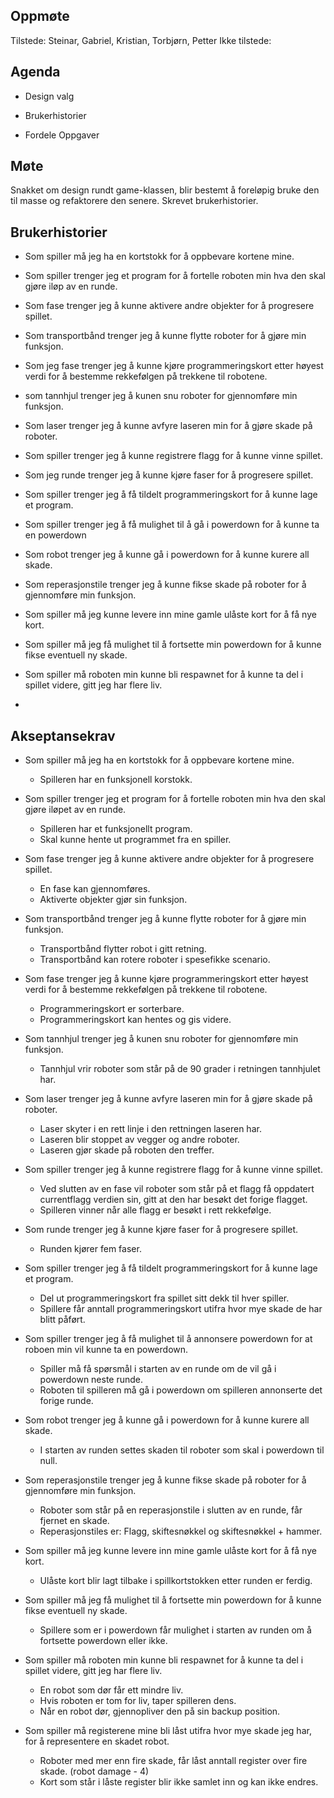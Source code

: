 ## Oppmøte
Tilstede: Steinar, Gabriel, Kristian, Torbjørn, Petter
Ikke tilstede:

## Agenda
- Design valg 

- Brukerhistorier

- Fordele Oppgaver

## Møte
Snakket om design rundt game-klassen, blir bestemt å foreløpig bruke den til masse og refaktorere den senere.
Skrevet brukerhistorier.

## Brukerhistorier
- Som spiller må jeg ha en kortstokk for å oppbevare kortene mine.

- Som spiller trenger jeg et program for å fortelle roboten min hva den skal gjøre iløp av en runde.

- Som fase trenger jeg å kunne aktivere andre objekter for å progresere spillet.

- Som transportbånd trenger jeg å kunne flytte roboter for å gjøre min funksjon.

- Som jeg fase trenger jeg å kunne kjøre programmeringskort etter høyest verdi for å bestemme rekkefølgen på trekkene til robotene.

- som tannhjul trenger jeg å kunen snu roboter for gjennomføre min funksjon.

- Som laser trenger jeg å kunne avfyre laseren min for å gjøre skade på roboter.

- Som spiller trenger jeg å kunne registrere flagg for å kunne vinne spillet.

- Som jeg runde trenger jeg å kunne kjøre faser for å progresere spillet.

- Som spiller trenger jeg å få tildelt programmeringskort for å kunne lage et program.

- Som spiller trenger jeg å få mulighet til å gå i powerdown for å kunne ta en powerdown

- Som robot trenger jeg å kunne gå i powerdown for å kunne kurere all skade.

- Som reperasjonstile trenger jeg å kunne fikse skade på roboter for å gjennomføre min funksjon.

- Som spiller må jeg kunne levere inn mine gamle ulåste kort for å få nye kort.

- Som spiller må jeg få mulighet til å fortsette min powerdown for å kunne fikse eventuell ny skade.

- Som spiller må roboten min kunne bli respawnet for å kunne ta del i spillet videre, gitt jeg har flere liv.

- 

## Akseptansekrav 
- Som spiller må jeg ha en kortstokk for å oppbevare kortene mine.
    - Spilleren har en funksjonell korstokk.

- Som spiller trenger jeg et program for å fortelle roboten min hva den skal gjøre iløpet av en runde.
    - Spilleren har et funksjonellt program.
    - Skal kunne hente ut programmet fra en spiller.

- Som fase trenger jeg å kunne aktivere andre objekter for å progresere spillet.
    - En fase kan gjennomføres.
    - Aktiverte objekter gjør sin funksjon.

- Som transportbånd trenger jeg å kunne flytte roboter for å gjøre min funksjon.
    - Transportbånd flytter robot i gitt retning.
    - Transportbånd kan rotere roboter i spesefikke scenario.

- Som fase trenger jeg å kunne kjøre programmeringskort etter høyest verdi for å bestemme rekkefølgen på trekkene til robotene.
    - Programmeringskort er sorterbare.
    - Programmeringskort kan hentes og gis videre.
    
- Som tannhjul trenger jeg å kunen snu roboter for gjennomføre min funksjon.
    - Tannhjul vrir roboter som står på de 90 grader i retningen tannhjulet har.

- Som laser trenger jeg å kunne avfyre laseren min for å gjøre skade på roboter.
    - Laser skyter i en rett linje i den rettningen laseren har.
    - Laseren blir stoppet av vegger og andre roboter.
    - Laseren gjør skade på roboten den treffer.

- Som spiller trenger jeg å kunne registrere flagg for å kunne vinne spillet.
    - Ved slutten av en fase vil roboter som står på et flagg få oppdatert currentflagg verdien sin, gitt at den har besøkt det forige flagget.
    - Spilleren vinner når alle flagg er besøkt i rett rekkefølge.

- Som runde trenger jeg å kunne kjøre faser for å progresere spillet.
    - Runden kjører fem faser.

- Som spiller trenger jeg å få tildelt programmeringskort for å kunne lage et program.
    - Del ut programmeringskort fra spillet sitt dekk til hver spiller.
    - Spillere får anntall programmeringskort utifra hvor mye skade de har blitt påført.

- Som spiller trenger jeg å få mulighet til å annonsere powerdown for at roboen min vil kunne ta en powerdown.
    - Spiller må få spørsmål i starten av en runde om de vil gå i powerdown neste runde.
    - Roboten til spilleren må gå i powerdown om spilleren annonserte det forige runde.

- Som robot trenger jeg å kunne gå i powerdown for å kunne kurere all skade.
    - I starten av runden settes skaden til roboter som skal i powerdown til null.

- Som reperasjonstile trenger jeg å kunne fikse skade på roboter for å gjennomføre min funksjon.
    - Roboter som står på en reperasjonstile i slutten av en runde, får fjernet en skade.
    - Reperasjonstiles er: Flagg, skiftesnøkkel og skiftesnøkkel + hammer.

- Som spiller må jeg kunne levere inn mine gamle ulåste kort for å få nye kort.
    - Ulåste kort blir lagt tilbake i spillkortstokken etter runden er ferdig.

- Som spiller må jeg få mulighet til å fortsette min powerdown for å kunne fikse eventuell ny skade.
    - Spillere som er i powerdown får mulighet i starten av runden om å fortsette powerdown eller ikke.

- Som spiller må roboten min kunne bli respawnet for å kunne ta del i spillet videre, gitt jeg har flere liv.
    - En robot som dør får ett mindre liv.
    - Hvis roboten er tom for liv, taper spilleren dens.
    - Når en robot dør, gjennopliver den på sin backup position.

- Som spiller må registerene mine bli låst utifra hvor mye skade jeg har, for å representere en skadet robot.
    - Roboter med mer enn fire skade, får låst anntall register over fire skade. (robot damage - 4)
    - Kort som står i låste register blir ikke samlet inn og kan ikke endres.